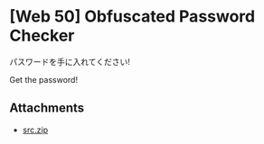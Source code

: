 # [Web 50] Obfuscated Password Checker

パスワードを手に入れてください!

Get the password!

## Attachments

- [src.zip](attachments/src.zip)